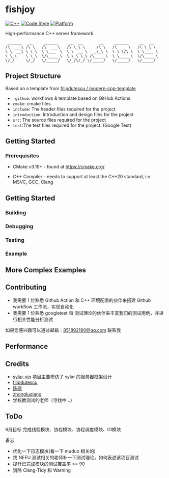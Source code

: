 # fishjoy

[![C++](https://img.shields.io/badge/language-C++-blue.svg)](https://isocpp.org/)
[![Code Style](https://img.shields.io/badge/code%20style-google-blue.svg)](https://google.github.io/styleguide/cppguide.html)
[![Platform](https://img.shields.io/badge/platform-linux%20-lightgrey.svg)](https://www.kernel.org/)

High-performance C++ server framework

```
 ______   __     ______     __  __       __     ______     __  __    
/\  ___\ /\ \   /\  ___\   /\ \_\ \     /\ \   /\  __ \   /\ \_\ \   
\ \  __\ \ \ \  \ \___  \  \ \  __ \   _\_\ \  \ \ \/\ \  \ \____ \  
\ \_\    \ \_\  \/\_____\  \ \_\ \_\ /\_____\  \ \_____\  \/\_____\
\/_/     \/_/   \/_____/   \/_/\/_/ \/_____/   \/_____/   \/_____/

```


## Project Structure

Based on a template from [filipdutescu / modern-cpp-template](https://github.com/filipdutescu/modern-cpp-template)

* `.github`: workflows & template based on GitHub Actions
* `cmake`: cmake files
* `include`: The header files required for the project
* `introduction`: Introduction and design files for the project
* `src`: The source files required for the project
* `test`:The test files required for the project. (Google Test)
## Getting Started

### Prerequisites

* CMake v3.15+ - found at https://cmake.org/

* C++ Compiler - needs to support at least the C++20 standard, i.e. MSVC, GCC, Clang

##  Getting Started

### Building

### Debugging

### Testing

### Example

## More Complex Examples


## Contributing

* 我需要 1 位熟悉 Github Action 和 C++ 环境配置的伙伴来搭建 Github workflow 工作流，实现自动化
* 我需要 1 位熟悉 googletest 和 测试理论的伙伴来丰富我们的测试用例，并进行相关性能分析测试

如果您感兴趣可以通过邮箱：851892190@qq.com 联系我

## Performance


## Credits 
* [sylar-yin](https://github.com/sylar-yin) 项目主要模仿了 sylar 的服务器框架设计
* [filipdutescu](https://github.com/filipdutescu)
* [陈硕](https://github.com/chenshuo)
* [zhongluqiang](https://github.com/zhongluqiang)
* 学校教测试的老师（寻找中...）

## ToDo
6月目标
完成线程模块、协程模块、协程调度模块、IO模块

备忘
* 优化一下日志模块(看一下 muduo 相关的)
* 找 NEFU 测试相关的老师补一下测试理论，如何表述该项目测试
* 提升已完成模块的测试覆盖率 >= 90
* 消除 Clang-Tidy 和 Warning